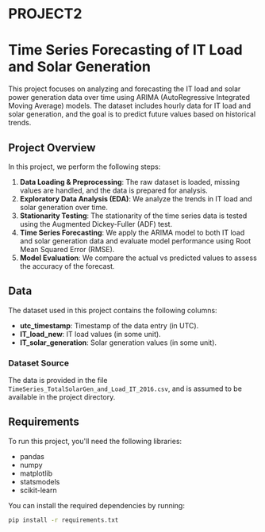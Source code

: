 # PROJECT2
# Time Series Forecasting of IT Load and Solar Generation

This project focuses on analyzing and forecasting the IT load and solar power generation data over time using ARIMA (AutoRegressive Integrated Moving Average) models. The dataset includes hourly data for IT load and solar generation, and the goal is to predict future values based on historical trends.

## Project Overview

In this project, we perform the following steps:

1. **Data Loading & Preprocessing**: The raw dataset is loaded, missing values are handled, and the data is prepared for analysis.
2. **Exploratory Data Analysis (EDA)**: We analyze the trends in IT load and solar generation over time.
3. **Stationarity Testing**: The stationarity of the time series data is tested using the Augmented Dickey-Fuller (ADF) test.
4. **Time Series Forecasting**: We apply the ARIMA model to both IT load and solar generation data and evaluate model performance using Root Mean Squared Error (RMSE).
5. **Model Evaluation**: We compare the actual vs predicted values to assess the accuracy of the forecast.

## Data

The dataset used in this project contains the following columns:

- **utc_timestamp**: Timestamp of the data entry (in UTC).
- **IT_load_new**: IT load values (in some unit).
- **IT_solar_generation**: Solar generation values (in some unit).

### Dataset Source

The data is provided in the file `TimeSeries_TotalSolarGen_and_Load_IT_2016.csv`, and is assumed to be available in the project directory.

## Requirements

To run this project, you'll need the following libraries:

- pandas
- numpy
- matplotlib
- statsmodels
- scikit-learn

You can install the required dependencies by running:

```bash
pip install -r requirements.txt
